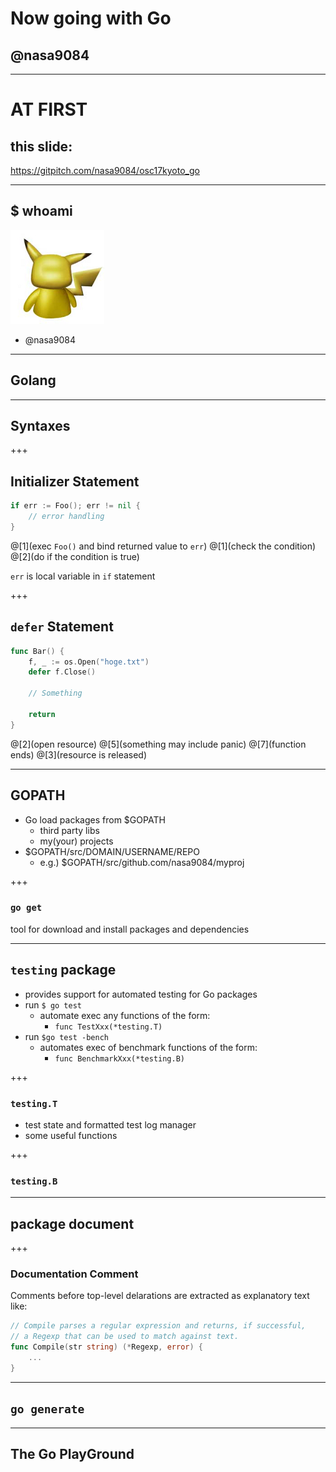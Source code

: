 # Now going with Go
## @nasa9084

---

# AT FIRST
## this slide:
https://gitpitch.com/nasa9084/osc17kyoto_go

---

## $ whoami

![](assets/pika.jpg)
* @nasa9084

---

## Golang

---

## Syntaxes

+++

## Initializer Statement

``` go
if err := Foo(); err != nil {
    // error handling
}
```

@[1](exec `Foo()` and bind returned value to `err`)
@[1](check the condition)
@[2](do if the condition is true)

`err` is local variable in `if` statement

+++

## `defer` Statement

``` go
func Bar() {
    f, _ := os.Open("hoge.txt")
    defer f.Close()

    // Something

    return
}
```

@[2](open resource)
@[5](something may include panic)
@[7](function ends)
@[3](resource is released)

---

## GOPATH

* Go load packages from $GOPATH
  - third party libs
  - my(your) projects
* $GOPATH/src/DOMAIN/USERNAME/REPO
  - e.g.) $GOPATH/src/github.com/nasa9084/myproj

+++

### `go get`

tool for download and install packages and dependencies

---

## `testing` package

* provides support for automated testing for Go packages
* run `$ go test`
  - automate exec any functions of the form:
    + `func TestXxx(*testing.T)`
* run `$go test -bench`
  - automates exec of benchmark functions of the form:
    + `func BenchmarkXxx(*testing.B)`

+++

### `testing.T`

* test state and formatted test log manager
* some useful functions

+++

### `testing.B`

---

## package document

+++

### Documentation Comment

Comments before top-level delarations are extracted as explanatory text
like:

``` go
// Compile parses a regular expression and returns, if successful,
// a Regexp that can be used to match against text.
func Compile(str string) (*Regexp, error) {
    ...
}
```

---

## `go generate`

---

## The Go PlayGround
